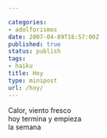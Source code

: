 ```yaml
---

categories:
- adolforismos
date: 2007-04-09T16:57:00Z
published: true
status: publish
tags:
- haiku
title: Hoy
type: minipost
url: /hoy/
---
```


Calor, viento fresco<br>
hoy termina y empieza<br>
la semana
